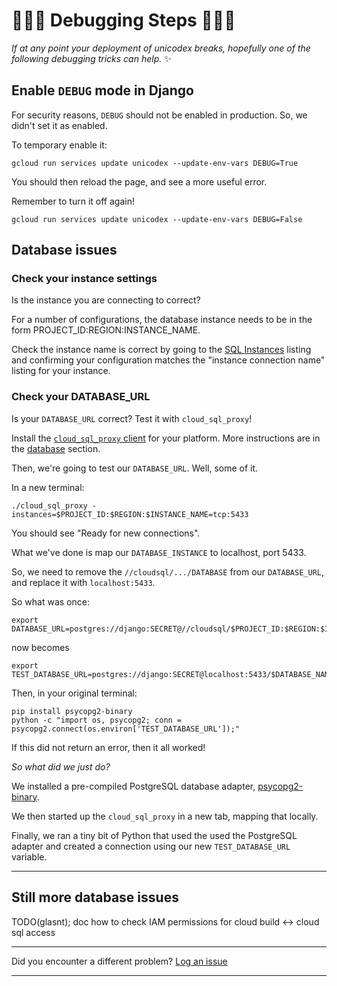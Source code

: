 # 🐛🐛🐛 Debugging Steps 🐛🐛🐛 

*If at any point your deployment of unicodex breaks, hopefully one of the following debugging tricks can help.* ✨

## Enable `DEBUG` mode in Django

For security reasons, `DEBUG` should not be enabled in production. So, we didn't set it as enabled. 

To temporary enable it:

```
gcloud run services update unicodex --update-env-vars DEBUG=True
```

You should then reload the page, and see a more useful error. 

Remember to turn it off again!

```
gcloud run services update unicodex --update-env-vars DEBUG=False
```


## Database issues

### Check your instance settings

Is the instance you are connecting to correct?

For a number of configurations, the database instance needs to be in the form PROJECT_ID:REGION:INSTANCE_NAME. 

Check the instance name is correct by going to the [SQL Instances](https://console.cloud.google.com/sql/instances) listing and confirming your configuration matches the "instance connection name" listing for your instance. 

### Check your DATABASE_URL

Is your `DATABASE_URL` correct? Test it with `cloud_sql_proxy`!

Install the [`cloud_sql_proxy` client](https://cloud.google.com/sql/docs/postgres/sql-proxy#install) for your platform.  More instructions are in the [database](20-setup-sql.md) section. 

Then, we're going to test our `DATABASE_URL`. Well, some of it. 

In a new terminal:

```
./cloud_sql_proxy -instances=$PROJECT_ID:$REGION:$INSTANCE_NAME=tcp:5433
```

You should see "Ready for new connections".

What we've done is map our `DATABASE_INSTANCE` to localhost, port 5433. 

So, we need to remove the `//cloudsql/.../DATABASE` from our `DATABASE_URL`, and replace it with `localhost:5433`. 

So what was once: 

```
export DATABASE_URL=postgres://django:SECRET@//cloudsql/$PROJECT_ID:$REGION:$INSTANCE_NAME/$DATABASE_NAME
```

now becomes

```
export TEST_DATABASE_URL=postgres://django:SECRET@localhost:5433/$DATABASE_NAME
```

Then, in your original terminal: 

```
pip install psycopg2-binary
python -c "import os, psycopg2; conn = psycopg2.connect(os.environ['TEST_DATABASE_URL']);"
```

If this did not return an error, then it all worked!

*So what did we just do?*

We installed a pre-compiled PostgreSQL database adapter, [psycopg2-binary](https://pypi.org/project/psycopg2-binary/). 

We then started up the `cloud_sql_proxy` in a new tab, mapping that locally. 

Finally, we ran a tiny bit of Python that used the used the PostgreSQL adapter and created a connection using our new `TEST_DATABASE_URL` variable. 

---

## Still more database issues

TODO(glasnt); doc how to check IAM permissions for cloud build <-> cloud sql access

---

Did you encounter a different problem? [Log an issue](https://github.com/GoogleCloudPlatform/django-demo-app-unicodex/issues)

---
